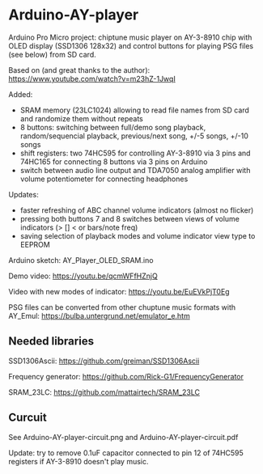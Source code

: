 # Arduino-AY-player

Arduino Pro Micro project: chiptune music player on AY-3-8910 chip with OLED display (SSD1306 128x32) and control buttons for playing PSG files (see below) from SD card.

Based on (and great thanks to the author):
https://www.youtube.com/watch?v=m23hZ-1JwqI

Added:

- SRAM memory (23LC1024) allowing to read file names from SD card and randomize them without repeats
- 8 buttons: switching between full/demo song playback, random/sequencial playback, previous/next song, +/-5 songs, +/-10 songs
- shift registers: two 74HC595 for controlling AY-3-8910 via 3 pins and 74HC165 for connecting 8 buttons via 3 pins on Arduino
- switch between audio line output and TDA7050 analog amplifier with volume potentiometer for connecting headphones

Updates:

- faster refreshing of ABC channel volume indicators (almost no flicker) 
- pressing both buttons 7 and 8 switches between views of volume indicators (> [] < or bars/note freq)
- saving selection of playback modes and volume indicator view type to EEPROM

Arduino sketch: AY\_Player\_OLED\_SRAM.ino

Demo video:
https://youtu.be/qcmWFfHZnjQ

Video with new modes of indicator:
https://youtu.be/EuEVkPjT0Eg

PSG files can be converted from other chuptune music formats with AY\_Emul: https://bulba.untergrund.net/emulator_e.htm

## Needed libraries

SSD1306Ascii:
https://github.com/greiman/SSD1306Ascii

Frequency generator:
https://github.com/Rick-G1/FrequencyGenerator

SRAM\_23LC:
https://github.com/mattairtech/SRAM_23LC

## Curcuit
See Arduino-AY-player-circuit.png and Arduino-AY-player-circuit.pdf

Update: try to remove 0.1uF capacitor connected to pin 12 of 74HC595 registers if AY-3-8910 doesn't play music.
